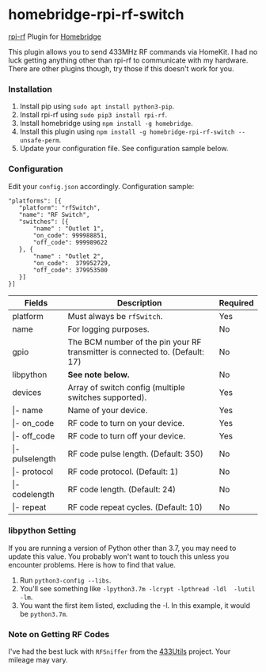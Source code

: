 # homebridge-rpi-rf-switch
[rpi-rf](https://pypi.org/project/rpi-rf/) Plugin for [Homebridge](https://github.com/nfarina/homebridge)

This plugin allows you to send 433MHz RF commands via HomeKit. I had no luck getting anything other than rpi-rf to communicate with my hardware. There are other plugins though, try those if this doesn't work for you.

### Installation
1. Install pip using `sudo apt install python3-pip`.
2. Install rpi-rf using `sudo pip3 install rpi-rf`.
3. Install homebridge using `npm install -g homebridge`.
4. Install this plugin using `npm install -g homebridge-rpi-rf-switch --unsafe-perm`.
5. Update your configuration file. See configuration sample below.

### Configuration
Edit your `config.json` accordingly. Configuration sample:
 ```
"platforms": [{
    "platform": "rfSwitch",
    "name": "RF Switch",
    "switches": [{
        "name" : "Outlet 1",
        "on_code": 999988851,
        "off_code": 999989622
    }, {
        "name" : "Outlet 2",
        "on_code":  379952729,
        "off_code": 379953500
    }]
}]
```

| Fields             | Description                                                                  | Required |
|--------------------|------------------------------------------------------------------------------|----------|
| platform           | Must always be `rfSwitch`.                                                   | Yes      |
| name               | For logging purposes.                                                        | No       |
| gpio               | The BCM number of the pin your RF transmitter is connected to. (Default: 17) | No       |
| libpython          | **See note below.**                                                          | No       |
| devices            | Array of switch config (multiple switches supported).                        | Yes      |
| \|- name           | Name of your device.                                                         | Yes      |
| \|- on_code        | RF code to turn on your device.                                              | Yes      |
| \|- off_code       | RF code to turn off your device.                                             | Yes      |
| \|- pulselength    | RF code pulse length. (Default: 350)                                         | No       |
| \|- protocol       | RF code protocol. (Default: 1)                                               | No       |
| \|- codelength     | RF code length. (Default: 24)                                                | No       |
| \|- repeat         | RF code repeat cycles. (Default: 10)                                         | No       |

### libpython Setting
If you are running a version of Python other than 3.7, you may need to update this value. You probably won't want to touch this unless you encounter problems. Here is how to find that value.
1. Run `python3-config --libs`.
2. You'll see something like `-lpython3.7m -lcrypt -lpthread -ldl  -lutil -lm`.
3. You want the first item listed, excluding the -l. In this example, it would be `python3.7m`.

### Note on Getting RF Codes
I've had the best luck with `RFSniffer` from the [433Utils](https://github.com/ninjablocks/433Utils) project. Your mileage may vary.
